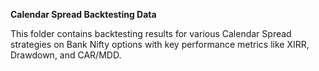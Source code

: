 **Calendar Spread Backtesting Data**

This folder contains backtesting results for various Calendar Spread strategies on Bank Nifty options with key performance metrics like XIRR, Drawdown, and CAR/MDD.
